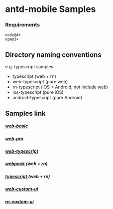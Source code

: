 # antd-mobile Samples

### Requirements

```
node@4+
npm@3+
```

## Directory naming conventions

e.g. typescript samples

- typescript (web + rn)
- web-typescript (pure web)
- rn-typescript (iOS + Android, not include web)
- ios-typescript (pure iOS)
- android-typescript (pure Android)

## Samples link

##### [web-basic](web-webpack/README.md)

##### [web-pro](web-webpack-pro/README.md)

##### [web-typescript](web-typescript/README.md)

##### [webpack](webpack/README.md) (web + rn)

##### [typescript](typescript/README.md) (web + rn)

##### [web-custom-ui](web-custom-ui/README.md)

##### [rn-custom-ui](rn-custom-ui/README.md)

